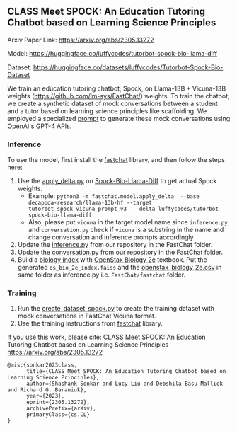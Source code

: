 ## CLASS Meet SPOCK: An Education Tutoring Chatbot based on Learning Science Principles
Arxiv Paper Link: https://arxiv.org/abs/2305.13272

Model: https://huggingface.co/luffycodes/tutorbot-spock-bio-llama-diff

Dataset: https://huggingface.co/datasets/luffycodes/Tutorbot-Spock-Bio-Dataset

We train an education tutoring chatbot, Spock, on Llama-13B + Vicuna-13B weights (https://github.com/lm-sys/FastChat/) weights.
To train the chatbot, we create a synthetic dataset of mock conversations between a student and a tutor based on learning science principles like scaffolding.
We employed a specialized [prompt](https://github.com/luffycodes/Tutorbot-Spock-Bio/blob/main/prompts/conversation_gen/v3.txt) to generate these mock conversations using OpenAI's GPT-4 APIs.

### Inference
To use the model, first install the [fastchat](https://github.com/lm-sys/FastChat/) library, and then follow the steps here:
1. Use the [apply_delta.py](https://github.com/lm-sys/FastChat/blob/main/fastchat/model/apply_delta.py) on [Spock-Bio-Llama-Diff](https://huggingface.co/luffycodes/tutorbot-spock-bio-llama-diff)  to get actual Spock weights.
      - Example: ```python3 -m fastchat.model.apply_delta  --base decapoda-research/llama-13b-hf --target tutorbot_spock_vicuna_prompt_v3  --delta luffycodes/tutorbot-spock-bio-llama-diff```
      - Also, please put ```vicuna``` in the target model name since ```inference.py``` and ```conversation.py``` check if ```vicuna``` is a substring in the name and change conversation and inference prompts accordingly
2. Update the [inference.py](https://github.com/luffycodes/Tutorbot-Spock-Bio/blob/main/fastchat/inference.py) from our repository in the FastChat folder.
3. Update the [conversation.py](https://github.com/luffycodes/Tutorbot-Spock-Bio/blob/main/fastchat/conversation.py) from our repository in the FastChat folder.
4. Build a [biology index](https://github.com/luffycodes/Tutorbot-Spock-Bio/blob/main/book_index_retrieval/build_index.py) with [OpenStax Biology 2e](https://openstax.org/details/books/biology-2e) textbook. Put the generated ```os_bio_2e_index.faiss``` and the [openstax_biology_2e.csv](https://github.com/luffycodes/Tutorbot-Spock-Bio/blob/main/book_index_retrieval/openstax_biology_2e.csv)  in same folder as inference.py i.e. ```FastChat/fastchat``` folder.

### Training
1. Run the [create_dataset_spock.py](https://github.com/luffycodes/Tutorbot-Spock-Bio/blob/main/fastchat/training/create_dataset_spock.py) to create the training dataset with mock conversations in FastChat Vicuna format.
2. Use the training instructions from [fastchat](https://github.com/lm-sys/FastChat/) library.

If you use this work, please cite:
CLASS Meet SPOCK: An Education Tutoring Chatbot based on Learning Science Principles
https://arxiv.org/abs/2305.13272
```
@misc{sonkar2023class,
      title={CLASS Meet SPOCK: An Education Tutoring Chatbot based on Learning Science Principles}, 
      author={Shashank Sonkar and Lucy Liu and Debshila Basu Mallick and Richard G. Baraniuk},
      year={2023},
      eprint={2305.13272},
      archivePrefix={arXiv},
      primaryClass={cs.CL}
}
```
